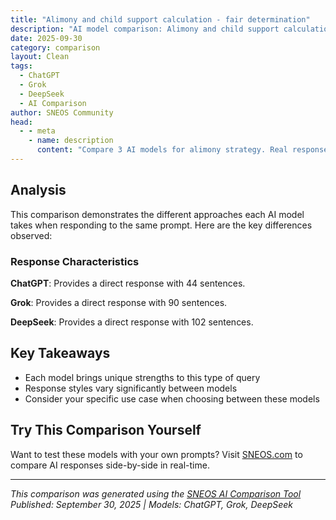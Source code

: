 ```yaml
---
title: "Alimony and child support calculation - fair determination"
description: "AI model comparison: Alimony and child support calculation - fair determination..."
date: 2025-09-30
category: comparison
layout: Clean
tags:
  - ChatGPT
  - Grok
  - DeepSeek
  - AI Comparison
author: SNEOS Community
head:
  - - meta
    - name: description
      content: "Compare 3 AI models for alimony strategy. Real responses from ChatGPT, Grok, DeepSeek with detailed analysis."
---
```


<ChatComparison
  title="Alimony and child support calculation - fair determination"
  prompt="Alimony and child support calculation - fair determination"
  :responses='{
    "ChatGPT": "Determining fair alimony and child support involves understanding various legal guidelines, financial circumstances, and the needs of both parties and children involved. Here\u2019s a general approach to fairly calculating alimony and child support:\n\n### Alimony (Spousal Support) Calculation\n\n1. **Types of Alimony:**\n   - **Temporary alimony:** Support during divorce proceedings.\n   - **Rehabilitative alimony:** Temporary support to help the recipient become financially independent.\n   - **Permanent alimony:** Long-term support, usually in long marriages.\n   - **Reimbursement alimony:** To repay one spouse for expenses like supporting the other\u2019s education.\n\n2. **Factors Considered:**\n   - Length of the marriage.\n   - Standard of living during the marriage.\n   - Each spouse\u2019s income, assets, and earning capacity.\n   - Age and health of both parties.\n   - Contributions to the marriage (homemaking, career support).\n   - Needs and financial obligations of each spouse.\n\n3. **Calculation Methods:**\n   - Some states or countries have formula-based guidelines.\n   - Others rely on judge discretion based on the above factors.\n   - Often a percentage of the payor\u2019s income, adjusted by the recipient\u2019s income.\n\n---\n\n### Child Support Calculation\n\n1. **Primary Goal:**\n   - Ensure the child\u2019s financial needs are met fairly, reflecting both parents\u2019 incomes.\n\n2. **Common Methods:**\n   - **Income Shares Model:** The combined income of both parents is calculated, then each parent pays a share proportionate to their income.\n   - **Percentage of Income Model:** The non-custodial parent pays a fixed percentage of their income.\n   - **Melson Formula:** More complex, taking into account the child\u2019s needs and parents\u2019 basic living expenses.\n\n3. **Factors Affecting Child Support:**\n   - Number of children.\n   - Child\u2019s healthcare, education, and special needs.\n   - Custody arrangement (primary, joint, visitation rights).\n   - Parents\u2019 incomes and expenses.\n   - Any extraordinary expenses (e.g., daycare, extracurricular activities).\n\n---\n\n### Steps to Determine Fair Support\n\n1. **Gather Financial Information:**\n   - Income statements, tax returns, living expenses.\n   - Financial needs of the child or spouse.\n\n2. **Check Local Guidelines:**\n   - Use official child support calculators or alimony guidelines.\n   - Each jurisdiction differs, so local laws are crucial.\n\n3. **Consider Mediation:**\n   - To arrive at a mutually agreeable arrangement outside court.\n\n4. **Use Legal or Financial Professionals:**\n   - Family law attorneys or financial advisors can help ensure fairness.\n\n5. **Periodic Review and Adjustment:**\n   - Support amounts may change with income changes or changes in needs.\n\n---\n\nIf you provide details such as jurisdiction, income figures, number of children, or specific circumstances, I can help with a more tailored calculation or explanation.",
    "Grok": "Calculating alimony (spousal support) and child support involves a combination of legal guidelines, state-specific laws, and the unique circumstances of the individuals involved. Below, I\u2019ll explain the general principles and factors considered in determining fair amounts for both, while noting that laws vary widely by jurisdiction. If you\u2019re seeking specific advice, consulting a family law attorney in your area is critical, as they can provide guidance based on local regulations.\n\n---\n\n### **Alimony (Spousal Support)**\nAlimony is financial support paid by one spouse to the other, typically after a divorce, to help maintain a similar standard of living or address disparities in earning capacity. The goal is often to provide fairness, not punishment.\n\n#### **Factors Considered in Determining Alimony**\nCourts generally consider the following factors (though specifics depend on state or country laws):\n1. **Length of Marriage**: Longer marriages often result in higher or longer-term alimony, especially if one spouse sacrificed career opportunities for the family.\n2. **Income and Earning Capacity**: The difference in income between spouses, as well as their ability to earn in the future, is key. This includes education, job skills, and health.\n3. **Standard of Living During Marriage**: Courts aim to help the lower-earning spouse maintain a lifestyle close to what they had during the marriage, if feasible.\n4. **Age and Health**: Older or less healthy spouses may receive more support if their ability to work is limited.\n5. **Contributions to the Marriage**: Non-financial contributions, like homemaking or child-rearing, are often considered, especially if they impacted earning potential.\n6. **Financial Needs and Obligations**: Both spouses\u2019 expenses, debts, and other financial responsibilities (e.g., child support) are evaluated.\n7. **Fault (in Some States)**: In some jurisdictions, misconduct like infidelity or abuse may influence alimony awards, though many states follow \u0022no-fault\u0022 divorce laws where fault isn\u2019t considered.\n\n#### **Types of Alimony**\n- **Temporary**: Paid during the divorce process.\n- **Rehabilitative**: Short-term support to help a spouse gain education or job skills for self-sufficiency.\n- **Permanent**: Long-term or lifelong support, often for long marriages or when self-sufficiency isn\u2019t realistic.\n- **Lump-Sum**: A one-time payment instead of ongoing support.\n\n#### **Calculation**\n- Many states use formulas or guidelines, often based on a percentage of the higher earner\u2019s income minus a percentage of the lower earner\u2019s income. For example, some jurisdictions suggest 30-40% of the payer\u2019s net income minus 50-60% of the recipient\u2019s net income.\n- Other states give judges wide discretion, and no strict formula exists.\n- Online calculators specific to your state can provide rough estimates, but they\u2019re not legally binding.\n\n#### **Fairness in Alimony**\n- **Balance**: Alimony shouldn\u2019t overly burden the payer while ignoring the recipient\u2019s genuine needs.\n- **Adjustment**: Courts often allow modifications if circumstances change (e.g., remarriage, job loss, or significant income changes).\n- **Tax Implications**: In the U.S., alimony payments are no longer tax-deductible for the payer or taxable as income for the recipient for divorces finalized after December 31, 2018 (under the Tax Cuts and Jobs Act).\n\n---\n\n### **Child Support**\nChild support is a financial obligation paid by a non-custodial parent (or sometimes shared between parents) to ensure the child\u2019s basic needs are met.\n\n#### **Factors Considered in Determining Child Support**\n1. **Income of Both Parents**: Most states use an \u0022income shares model,\u0022 estimating the total cost of raising a child and splitting it proportionally based on each parent\u2019s income.\n2. **Custody Arrangement**: The amount of time each parent spends with the child (physical custody) affects payments. More time with the paying parent may reduce support amounts.\n3. **Number of Children**: Support typically increases with more children, though not always linearly (many states cap at a certain number).\n4. **Child\u2019s Needs**: Includes basic costs (food, housing, clothing) and sometimes extras like education, healthcare, or extracurricular activities.\n5. **Standard of Living**: Courts aim to maintain the child\u2019s lifestyle as close as possible to pre-divorce levels.\n6. **Other Obligations**: Existing child support or alimony obligations for other relationships may influence the amount.\n\n#### **Calculation**\n- **State Guidelines**: Most states have specific formulas or tables based on income and number of children. For example, a state might require 20% of net income for one child, 25% for two, etc.\n  - Some states use gross income, others net income (after taxes and certain deductions).\n- **Deviations**: Courts can deviate from guidelines if there are special circumstances, like high medical expenses or a child\u2019s special needs.\n- **Online Calculators**: Many state government websites offer free child support calculators based on local laws.\n\n#### **Fairness in Child Support**\n- **Child\u2019s Best Interest**: The primary goal is to prioritize the child\u2019s needs, not to equalize finances between parents.\n- **Accuracy of Income**: Both parents must provide honest financial disclosures; hiding income or inflating expenses can lead to unfair outcomes.\n- **Modifications**: Support can be adjusted if circumstances change, such as job loss, income increase, or changes in custody.\n\n#### **Additional Costs**\n- Beyond basic support, parents may split costs for:\n  - Health insurance and medical expenses.\n  - Education (private school, college savings, etc., depending on the jurisdiction).\n  - Childcare for working parents.\n\n---\n\n### **Steps for a Fair Determination**\n1. **Gather Financial Information**: Collect pay stubs, tax returns, expense records, and debt statements for both parties.\n2. **Understand Local Laws**: Research or consult an attorney about your state\u2019s guidelines for alimony and child support.\n3. **Consider Mediation**: If possible, negotiate amicably through mediation to reach a fair agreement without court battles.\n4. **Account for Future Changes**: Build flexibility into agreements (e.g., periodic reviews or adjustment clauses).\n5. **Prioritize Children**: Ensure child support takes precedence over alimony if finances are tight, as child support is a legal obligation in most places.\n6. **Use Professional Help**: Lawyers, financial advisors, or child support agencies can help ensure calculations are accurate and equitable.\n\n---\n\n### **Challenges to Fairness**\n- **Income Disparities**: One spouse hiding income or underreporting can skew fairness.\n- **Bias or Emotion**: Personal grudges can lead to unreasonable demands or resistance to paying support.\n- **Complex Finances**: Self-employment, variable income, or significant assets can complicate calculations.\n- **Enforcement**: If a payer refuses to pay, enforcement (e.g., wage garnishment) may be necessary but isn\u2019t always immediate.\n\n---\n\n### **Conclusion**\nA fair determination of alimony and child support balances the needs of all parties while adhering to legal standards. Alimony aims to address spousal disparities, often temporarily, while child support focuses on the child\u2019s well-being. Both require transparency, accurate financial data, and an understanding of local laws. For the most equitable outcome, work with legal professionals and prioritize open communication. If you have specific numbers (e.g., incomes, number of children, state of residence), I can help provide a more tailored overview using general guidelines, though it won\u2019t replace legal advice.",
    "DeepSeek": "Of course. Determining a \u0022fair\u0022 alimony and child support arrangement is one of the most challenging aspects of a divorce. It requires balancing legal guidelines, financial realities, and the well-being of all involved, especially the children.\n\nHere is a comprehensive guide to help you understand how these calculations are made and how to approach a fair determination.\n\n---\n\n### **Part 1: Child Support - The Needs of the Child Come First**\n\nThe primary purpose of child support is to ensure that children maintain a standard of living similar to what they would have experienced if the parents had stayed together. \u0022Fairness\u0022 here is legally defined by the child\u0027s needs.\n\n#### **How It\u0027s Typically Calculated**\n\nMost states in the U.S. use an **\u0022Income Shares\u0022 model**, while a few use a **\u0022Percentage of Income\u0022 model**. The key factors are almost always:\n\n1.  **Income of Both Parents:** This includes wages, bonuses, commissions, self-employment income, dividends, and sometimes even unemployment benefits.\n2.  **Parenting Time (Custody Arrangement):** The number of overnights the child spends with each parent is a major factor. The parent with less time (the \u0022obligee\u0022) typically receives support from the parent with more time (the \u0022obligor\u0022) to cover the child\u0027s expenses during their custody.\n3.  **The Number of Children:** Support amounts increase with each additional child.\n4.  **Additional Expenses:** Courts often order parents to share the cost of:\n    *   **Healthcare:** Health insurance premiums and uninsured medical costs.\n    *   **Childcare:** Daycare, babysitters, or after-school care necessary for work.\n    *   **Educational Expenses:** Private school tuition, tutoring, or special needs costs.\n\n**Example of the \u0022Income Shares\u0022 Model:**\n*   Combined Monthly Net Income of Parents: $10,000\n*   Parent A earns $7,000 (70%)\n*   Parent B earns $3,000 (30%)\n*   State Guideline for 1 child: $1,200 per month\n*   **Parent A\u0027s Obligation:** $1,200 x 70% = **$840 per month** to Parent B.\n\n**Important Note:** These are *guidelines*. Judges can deviate from them for specific reasons, such as a child\u0027s special needs or a parent\u0027s extraordinarily high income.\n\n#### **What is \u0022Fair\u0022 for Child Support?**\n\n*   **Fair is Following the Guidelines:** In most cases, the most \u0022fair\u0022 outcome is the one dictated by your state\u0027s official calculator. It provides an objective, non-emotional standard.\n*   **Fair is Transparency:** Both parents must be honest and transparent about their income and assets. Hiding income is the quickest way to an unfair outcome.\n*   **Fair is Focusing on the Child:** The money is for the child\u0027s housing, food, clothes, and activities. It is not a reward or punishment for either parent.\n\n---\n\n### **Part 2: Alimony (Spousal Support) - Balancing Need and Ability to Pay**\n\nAlimony is more subjective than child support. Its purpose is to address economic disparities created by the marriage and to help a lower-earning spouse maintain a reasonable standard of living post-divorce.\n\n#### **Key Factors Courts Consider for Alimony**\n\n1.  **Length of the Marriage:** Short-term marriages (e.g., under 5-7 years) often result in short-term or no alimony. Long-term marriages (e.g., 10\u002B years) are more likely to result in longer-term or even permanent alimony.\n2.  **Standard of Living During the Marriage:** The goal is not to make both parties equal, but to allow both to maintain a standard of living reasonably close to what they had during the marriage, if possible.\n3.  **Earning Capacity of Each Spouse:** This is not just current income. It includes:\n    *   **Age and Health:** Can a spouse physically work?\n    *   **Education and Skills:** Does a spouse need retraining or education to re-enter the workforce?\n    *   **Time Out of the Workforce:** If one spouse sacrificed their career to be a homemaker or raise children, this is a significant factor.\n4.  **Contributions to the Marriage:** This includes both financial contributions and non-financial contributions like homemaking and child-rearing.\n5.  **Financial Resources of Each Party:** This includes assets and property received in the divorce.\n\n#### **Types of Alimony**\n\n*   **Temporary:** Paid during the divorce process.\n*   **Rehabilitative:** Paid for a set period to allow a spouse to get education or training to become self-supporting.\n*   **Permanent (or Long-Term):** Typically in long marriages where one spouse is unlikely to ever become fully self-supporting (e.g., due to age or disability).\n*   **Reimbursement:** To repay a spouse for supporting the other through advanced education (e.g., supporting a partner through medical school).\n\n#### **What is \u0022Fair\u0022 for Alimony?**\n\nFairness in alimony is a balance between **need** and **ability to pay**.\n\n*   **From the Recipient\u0027s Perspective:** Fairness means receiving enough support for a reasonable amount of time to get back on their feet and avoid being thrust into poverty.\n*   **From the Payor\u0027s Perspective:** Fairness means the amount and duration are reasonable and don\u0027t prevent them from also maintaining a decent standard of living.\n\n**A fair determination often involves asking:**\n*   Is the receiving spouse making a good-faith effort to become self-sufficient?\n*   Is the paying spouse\u0027s income sufficient to cover their own needs and the support payment?\n\n---\n\n### **Part 3: The Overlap and Tax Considerations (Crucial!)**\n\nChild support and alimony are calculated separately, but they are financially interconnected.\n\n*   **The \u0022Pot\u0022 of Money:** The total income of both parents is the \u0022pot\u0022 from which both child support and alimony are drawn. A high alimony award can reduce the payor\u0027s net income, which in turn can lower the calculated child support obligation.\n*   **Tax Treatment (U.S. - Post-2019):**\n    *   **Alimony:** For divorce agreements executed after December 31, 2018, alimony is **NOT deductible** by the payor and **NOT taxable income** to the recipient.\n    *   **Child Support:** Is **NOT deductible** by the payor and **NOT taxable** to the recipient.\n\n---\n\n### **A Step-by-Step Guide to a Fair Determination**\n\n1.  **Gather Full Financial Disclosure:**\n    *   Create a detailed budget for your current lifestyle.\n    *   Collect pay stubs, tax returns (last 2-3 years), bank statements, and documentation of all assets and debts.\n    *   Be brutally honest. Secrets will derail the process.\n\n2.  **Calculate Child Support First:**\n    *   Use your state\u0027s official child support calculator. You can often find this on your state\u0027s government website.\n    *   This establishes the non-negotiable baseline for the children\u0027s needs.\n\n3.  **Analyze the Alimony Factors:**\n    *   Look at the list of factors above. Write down your situation for each one. How long was the marriage? What are both parties\u0027 earning capacities? What was the marital standard of living?\n\n4.  **Model Different Scenarios:**\n    *   Work with a lawyer or financial planner to model your post-divorce budget under different support scenarios.\n    *   *Example:* \u0022If I pay $X in alimony for Y years, and $Z in child support, can I afford my own apartment and living expenses? Can my ex-spouse?\u0022\n\n5.  **Prioritize Negotiation and Mediation:**\n    *   Going to court is expensive, stressful, and puts the decision in a stranger\u0027s hands.\n    *   **Mediation:** A neutral third party can help you and your spouse work through these calculations and find a mutually agreeable solution. This almost always leads to a more \u0022fair\u0022 and sustainable outcome because you both have a say.\n    *   **Collaborative Divorce:** Each spouse has their own specially-trained attorney, but all parties agree to work together to settle without going to court.\n\n### **When to Get Professional Help**\n\n*   **Family Law Attorney:** Essential for understanding your state\u0027s specific laws, advocating for your rights, and ensuring the final agreement is legally sound.\n*   **Financial Planner/Divorce Financial Analyst:** Can provide crucial modeling on the long-term financial impact of different support scenarios.\n*   **Mediator:** Highly recommended for most couples to facilitate a fair negotiation.\n\n**Final Thought:** \u0022Fair\u0022 doesn\u0027t always mean \u0022equal.\u0022 In the context of divorce, a fair determination is one that is legally sound, financially viable for both households, and, most importantly, prioritizes the stability and well-being of the children. The goal is to end the marriage, not each other."
  }'
  published-date="13:50"
/>

## Analysis

This comparison demonstrates the different approaches each AI model takes when responding to the same prompt. Here are the key differences observed:

### Response Characteristics

**ChatGPT**: Provides a direct response with 44 sentences. 

**Grok**: Provides a direct response with 90 sentences. 

**DeepSeek**: Provides a direct response with 102 sentences. 

## Key Takeaways

- Each model brings unique strengths to this type of query
- Response styles vary significantly between models
- Consider your specific use case when choosing between these models

## Try This Comparison Yourself

Want to test these models with your own prompts? Visit [SNEOS.com](https://sneos.com) to compare AI responses side-by-side in real-time.

---

*This comparison was generated using the [SNEOS AI Comparison Tool](https://sneos.com)*
*Published: September 30, 2025 | Models: ChatGPT, Grok, DeepSeek*
